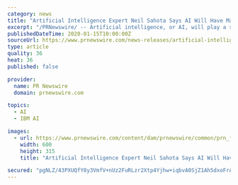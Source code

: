 ```yaml
---
category: news
title: "Artificial Intelligence Expert Neil Sahota Says AI Will Have Major Impact On 2020 Elections And In Medicine"
excerpt: "/PRNewswire/ -- Artificial intelligence, or AI, will play a significant role in the 2020 election campaign and may also lead to major breakthroughs in"
publishedDateTime: 2020-01-15T10:00:00Z
sourceUrl: https://www.prnewswire.com/news-releases/artificial-intelligence-expert-neil-sahota-says-ai-will-have-major-impact-on-2020-elections-and-in-medicine-300987177.html
type: article
quality: 36
heat: 36
published: false

provider:
  name: PR Newswire
  domain: prnewswire.com

topics:
  - AI
  - IBM AI

images:
  - url: https://www.prnewswire.com/content/dam/prnewswire/common/prn_facebook_sharing_logo.jpg
    width: 600
    height: 315
    title: "Artificial Intelligence Expert Neil Sahota Says AI Will Have Major Impact On 2020 Elections And In Medicine"

secured: "pgNLZ/43PXUQfY8y3VmfV+nUz2FuRLzr2Xtp4Yjhw+iqbvA0SjZ1Ah5dxoFrAXleHdyxZwils7r4grotNz1Vs96hIZpedA4UAdH9WXk2IWvO9sdyefAiX5qVConeaK/TWJ+EP/MnDxylmUMv3LX4HMjyKLF99y7RH53SstXRTDJqY6kFrMw+B7M+HUzAy+xVmXxnxMPqSKQZf6hG6AzYTYLKniQGyA9VmDLn9p5OD7eovOUla3cT2QePRzvpyl99Ki3B4POBdRKm4pvp8OLQ0FYgUHSpJKJiUVhvGaiigDs=;GHwcPjixyJ+hKpgfE7SDpQ=="
---
```


